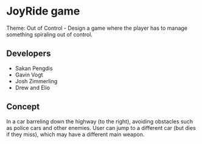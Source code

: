 # JoyRide game

Theme: Out of Control - Design a game where the player has to manage something spiraling out of control.

## Developers

* Sakan Pengdis
* Gavin Vogt
* Josh Zimmerling
* Drew and Elio

## Concept

In a car barreling down the highway (to the right), avoiding obstacles such as police cars
and other enemies. User can jump to a different car (but dies if they miss), which may have
a different main weapon.
